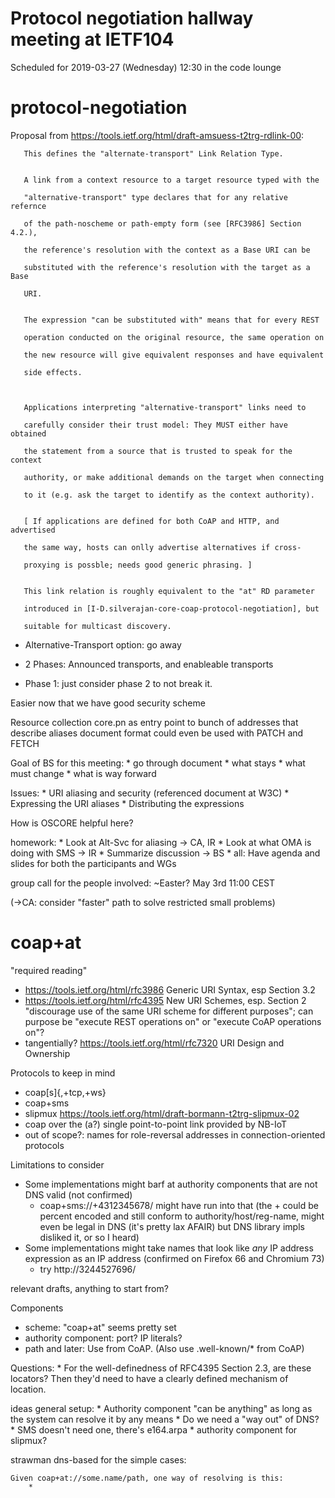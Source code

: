 # Protocol negotiation hallway meeting at IETF104

Scheduled for 2019-03-27 (Wednesday) 12:30 in the code lounge


# protocol-negotiation

Proposal from <https://tools.ietf.org/html/draft-amsuess-t2trg-rdlink-00>:

       This defines the "alternate-transport" Link Relation Type.


       A link from a context resource to a target resource typed with the

       "alternative-transport" type declares that for any relative refernce

       of the path-noscheme or path-empty form (see [RFC3986] Section 4.2.),

       the reference's resolution with the context as a Base URI can be

       substituted with the reference's resolution with the target as a Base

       URI.


       The expression "can be substituted with" means that for every REST

       operation conducted on the original resource, the same operation on

       the new resource will give equivalent responses and have equivalent

       side effects.

       

       Applications interpreting "alternative-transport" links need to

       carefully consider their trust model: They MUST either have obtained

       the statement from a source that is trusted to speak for the context

       authority, or make additional demands on the target when connecting

       to it (e.g. ask the target to identify as the context authority).


       [ If applications are defined for both CoAP and HTTP, and advertised

       the same way, hosts can onlly advertise alternatives if cross-

       proxying is possble; needs good generic phrasing. ]


       This link relation is roughly equivalent to the "at" RD parameter

       introduced in [I-D.silverajan-core-coap-protocol-negotiation], but

       suitable for multicast discovery.


* Alternative-Transport option: go away

* 2 Phases: Announced transports, and enableable transports

* Phase 1: just consider phase 2 to not break it.

Easier now that we have good security scheme

Resource collection core.pn as entry point to bunch of addresses that describe aliases
document format could even be used with PATCH and FETCH


Goal of BS for this meeting:
    * go through document
    * what stays
    * what must change
    * what is way forward

Issues:
    * URI aliasing and security (referenced document at W3C)
    * Expressing the URI aliases
    * Distributing the expressions
    
How is OSCORE helpful here?
    
 homework:
     * Look at Alt-Svc for aliasing → CA, IR
     * Look at what OMA is doing with SMS → IR
     * Summarize discussion → BS
     * all: Have agenda and slides for both the participants and WGs
     
group call for the people involved: ~Easter? May 3rd 11:00 CEST

(→CA: consider "faster" path to solve restricted small problems)

# coap+at

"required reading"
* https://tools.ietf.org/html/rfc3986 Generic URI Syntax, esp Section 3.2
* https://tools.ietf.org/html/rfc4395 New URI Schemes, esp. Section 2
  "discourage use of the same URI scheme for different purposes"; can purpose be "execute REST operations on" or "execute CoAP operations on"?
* tangentially? https://tools.ietf.org/html/rfc7320 URI Design and Ownership

Protocols to keep in mind
* coap[s]{,+tcp,+ws}
* coap+sms
* slipmux https://tools.ietf.org/html/draft-bormann-t2trg-slipmux-02
* coap over the (a?) single point-to-point link provided by NB-IoT
* out of scope?: names for role-reversal addresses in connection-oriented protocols

Limitations to consider
* Some implementations might barf at authority components that are not DNS valid (not confirmed)
  * coap+sms://+4312345678/ might have run into that (the + could be percent encoded and still conform to authority/host/reg-name, might even be legal in DNS (it's pretty lax AFAIR) but DNS library impls disliked it, or so I heard)
* Some implementations might take names that look like *any* IP address expression as an IP address (confirmed on Firefox 66 and Chromium 73)
  * try http://3244527696/

relevant drafts, anything to start from?

Components
* scheme: "coap+at" seems pretty set
* authority component: port? IP literals?
* path and later: Use from CoAP. (Also use .well-known/* from CoAP)

Questions:
    * For the well-definedness of RFC4395 Section 2.3, are these locators? Then they'd need to have a clearly defined mechanism of location.

ideas general setup:
    * Authority component "can be anything" as long as the system can resolve it by any means
    * Do we need a "way out" of DNS?
      * SMS doesn't need one, there's e164.arpa
      * authority component for slipmux? 

strawman dns-based for the simple cases:
    
    Given coap+at://some.name/path, one way of resolving is this:
        * 
